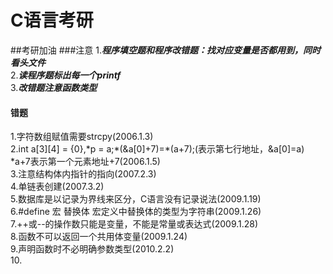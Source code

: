 # C语言考研
##考研加油
###注意
1.***程序填空题和程序改错题：找对应变量是否都用到，同时看头文件***  
2.***读程序题标出每一个printf***  
3.***改错题注意函数类型***

#### 错题 
1.字符数组赋值需要strcpy(2006.1.3)  
2.int a[3][4] = {0},\*p = a;\*(&a[0]+7)=*(a+7);(表示第七行地址，&a[0]=a)    \*a+7表示第一个元素地址+7(2006.1.5)  
3.注意结构体内指针的指向(2007.2.3)  
4.单链表创建(2007.3.2)  
5.数据库是以记录为界线来区分，C语言没有记录说法(2009.1.19)  
6.#define 宏 替换体  宏定义中替换体的类型为字符串(2009.1.26)  
7.++或--的操作数只能是变量，不能是常量或表达式(2009.1.28)  
8.函数不可以返回一个共用体变量(2009.1.24)  
9.声明函数时不必明确参数类型(2010.2.2)  
10.

 




